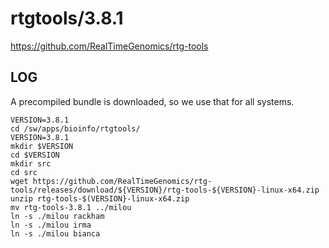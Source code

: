 rtgtools/3.8.1
==============

<https://github.com/RealTimeGenomics/rtg-tools>

LOG
---

A precompiled bundle is downloaded, so we use that for all systems.

    VERSION=3.8.1
    cd /sw/apps/bioinfo/rtgtools/
    VERSION=3.8.1
    mkdir $VERSION
    cd $VERSION
    mkdir src
    cd src
    wget https://github.com/RealTimeGenomics/rtg-tools/releases/download/${VERSION}/rtg-tools-${VERSION}-linux-x64.zip
    unzip rtg-tools-$(VERSION}-linux-x64.zip 
    mv rtg-tools-3.8.1 ../milou
    ln -s ./milou rackham
    ln -s ./milou irma
    ln -s ./milou bianca

